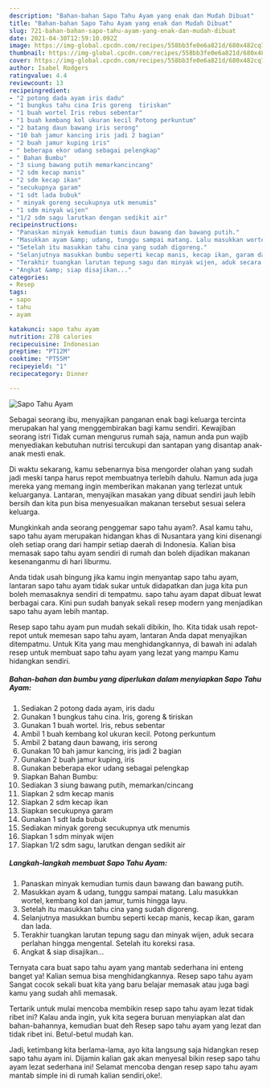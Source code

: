 ```yaml
---
description: "Bahan-bahan Sapo Tahu Ayam yang enak dan Mudah Dibuat"
title: "Bahan-bahan Sapo Tahu Ayam yang enak dan Mudah Dibuat"
slug: 721-bahan-bahan-sapo-tahu-ayam-yang-enak-dan-mudah-dibuat
date: 2021-04-30T12:59:10.092Z
image: https://img-global.cpcdn.com/recipes/558bb3fe0e6a821d/680x482cq70/sapo-tahu-ayam-foto-resep-utama.jpg
thumbnail: https://img-global.cpcdn.com/recipes/558bb3fe0e6a821d/680x482cq70/sapo-tahu-ayam-foto-resep-utama.jpg
cover: https://img-global.cpcdn.com/recipes/558bb3fe0e6a821d/680x482cq70/sapo-tahu-ayam-foto-resep-utama.jpg
author: Isabel Rodgers
ratingvalue: 4.4
reviewcount: 13
recipeingredient:
- "2 potong dada ayam iris dadu"
- "1 bungkus tahu cina Iris goreng  tiriskan"
- "1 buah wortel Iris rebus sebentar"
- "1 buah kembang kol ukuran kecil Potong perkuntum"
- "2 batang daun bawang iris serong"
- "10 bah jamur kancing iris jadi 2 bagian"
- "2 buah jamur kuping iris"
- " beberapa ekor udang sebagai pelengkap"
- " Bahan Bumbu"
- "3 siung bawang putih memarkancincang"
- "2 sdm kecap manis"
- "2 sdm kecap ikan"
- "secukupnya garam"
- "1 sdt lada bubuk"
- " minyak goreng secukupnya utk menumis"
- "1 sdm minyak wijen"
- "1/2 sdm sagu larutkan dengan sedikit air"
recipeinstructions:
- "Panaskan minyak kemudian tumis daun bawang dan bawang putih."
- "Masukkan ayam &amp; udang, tunggu sampai matang. Lalu masukkan wortel, kembang kol dan jamur, tumis hingga layu."
- "Setelah itu masukkan tahu cina yang sudah digoreng."
- "Selanjutnya masukkan bumbu seperti kecap manis, kecap ikan, garam dan lada."
- "Terakhir tuangkan larutan tepung sagu dan minyak wijen, aduk secara perlahan hingga mengental. Setelah itu koreksi rasa."
- "Angkat &amp; siap disajikan..."
categories:
- Resep
tags:
- sapo
- tahu
- ayam

katakunci: sapo tahu ayam 
nutrition: 278 calories
recipecuisine: Indonesian
preptime: "PT12M"
cooktime: "PT55M"
recipeyield: "1"
recipecategory: Dinner

---
```



![Sapo Tahu Ayam](https://img-global.cpcdn.com/recipes/558bb3fe0e6a821d/680x482cq70/sapo-tahu-ayam-foto-resep-utama.jpg)

Sebagai seorang ibu, menyajikan panganan enak bagi keluarga tercinta merupakan hal yang menggembirakan bagi kamu sendiri. Kewajiban seorang istri Tidak cuman mengurus rumah saja, namun anda pun wajib menyediakan kebutuhan nutrisi tercukupi dan santapan yang disantap anak-anak mesti enak.

Di waktu  sekarang, kamu sebenarnya bisa mengorder olahan yang sudah jadi meski tanpa harus repot membuatnya terlebih dahulu. Namun ada juga mereka yang memang ingin memberikan makanan yang terlezat untuk keluarganya. Lantaran, menyajikan masakan yang dibuat sendiri jauh lebih bersih dan kita pun bisa menyesuaikan makanan tersebut sesuai selera keluarga. 



Mungkinkah anda seorang penggemar sapo tahu ayam?. Asal kamu tahu, sapo tahu ayam merupakan hidangan khas di Nusantara yang kini disenangi oleh setiap orang dari hampir setiap daerah di Indonesia. Kalian bisa memasak sapo tahu ayam sendiri di rumah dan boleh dijadikan makanan kesenanganmu di hari liburmu.

Anda tidak usah bingung jika kamu ingin menyantap sapo tahu ayam, lantaran sapo tahu ayam tidak sukar untuk didapatkan dan juga kita pun boleh memasaknya sendiri di tempatmu. sapo tahu ayam dapat dibuat lewat berbagai cara. Kini pun sudah banyak sekali resep modern yang menjadikan sapo tahu ayam lebih mantap.

Resep sapo tahu ayam pun mudah sekali dibikin, lho. Kita tidak usah repot-repot untuk memesan sapo tahu ayam, lantaran Anda dapat menyajikan ditempatmu. Untuk Kita yang mau menghidangkannya, di bawah ini adalah resep untuk membuat sapo tahu ayam yang lezat yang mampu Kamu hidangkan sendiri.

<!--inarticleads1-->

##### Bahan-bahan dan bumbu yang diperlukan dalam menyiapkan Sapo Tahu Ayam:

1. Sediakan 2 potong dada ayam, iris dadu
1. Gunakan 1 bungkus tahu cina. Iris, goreng &amp; tiriskan
1. Gunakan 1 buah wortel. Iris, rebus sebentar
1. Ambil 1 buah kembang kol ukuran kecil. Potong perkuntum
1. Ambil 2 batang daun bawang, iris serong
1. Gunakan 10 bah jamur kancing, iris jadi 2 bagian
1. Gunakan 2 buah jamur kuping, iris
1. Gunakan  beberapa ekor udang sebagai pelengkap
1. Siapkan  Bahan Bumbu:
1. Sediakan 3 siung bawang putih, memarkan/cincang
1. Siapkan 2 sdm kecap manis
1. Siapkan 2 sdm kecap ikan
1. Siapkan secukupnya garam
1. Gunakan 1 sdt lada bubuk
1. Sediakan  minyak goreng secukupnya utk menumis
1. Siapkan 1 sdm minyak wijen
1. Siapkan 1/2 sdm sagu, larutkan dengan sedikit air




<!--inarticleads2-->

##### Langkah-langkah membuat Sapo Tahu Ayam:

1. Panaskan minyak kemudian tumis daun bawang dan bawang putih.
1. Masukkan ayam &amp; udang, tunggu sampai matang. Lalu masukkan wortel, kembang kol dan jamur, tumis hingga layu.
1. Setelah itu masukkan tahu cina yang sudah digoreng.
1. Selanjutnya masukkan bumbu seperti kecap manis, kecap ikan, garam dan lada.
1. Terakhir tuangkan larutan tepung sagu dan minyak wijen, aduk secara perlahan hingga mengental. Setelah itu koreksi rasa.
1. Angkat &amp; siap disajikan...




Ternyata cara buat sapo tahu ayam yang mantab sederhana ini enteng banget ya! Kalian semua bisa menghidangkannya. Resep sapo tahu ayam Sangat cocok sekali buat kita yang baru belajar memasak atau juga bagi kamu yang sudah ahli memasak.

Tertarik untuk mulai mencoba membikin resep sapo tahu ayam lezat tidak ribet ini? Kalau anda ingin, yuk kita segera buruan menyiapkan alat dan bahan-bahannya, kemudian buat deh Resep sapo tahu ayam yang lezat dan tidak ribet ini. Betul-betul mudah kan. 

Jadi, ketimbang kita berlama-lama, ayo kita langsung saja hidangkan resep sapo tahu ayam ini. Dijamin kalian gak akan menyesal bikin resep sapo tahu ayam lezat sederhana ini! Selamat mencoba dengan resep sapo tahu ayam mantab simple ini di rumah kalian sendiri,oke!.

